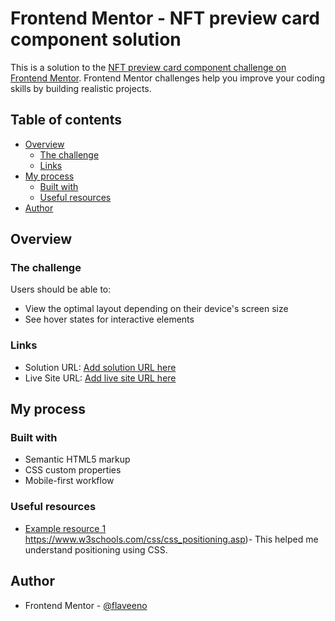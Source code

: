 # Frontend Mentor - NFT preview card component solution

This is a solution to the [NFT preview card component challenge on Frontend Mentor](https://www.frontendmentor.io/challenges/nft-preview-card-component-SbdUL_w0U). Frontend Mentor challenges help you improve your coding skills by building realistic projects. 

## Table of contents

- [Overview](#overview)
  - [The challenge](#the-challenge)
  - [Links](#links)
- [My process](#my-process)
  - [Built with](#built-with)
  - [Useful resources](#useful-resources)
- [Author](#author)


## Overview

### The challenge

Users should be able to:

- View the optimal layout depending on their device's screen size
- See hover states for interactive elements



### Links

- Solution URL: [Add solution URL here](https://your-solution-url.com)
- Live Site URL: [Add live site URL here](https://cute-toffee-81d762.netlify.app/)

## My process

### Built with

- Semantic HTML5 markup
- CSS custom properties
- Mobile-first workflow





### Useful resources

- [Example resource 1]() https://www.w3schools.com/css/css_positioning.asp)- This helped me understand positioning using CSS.


## Author

- Frontend Mentor - [@flaveeno](https://www.frontendmentor.io/profile/flaveeno)



